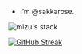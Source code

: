 - I’m @sakkarose.

![mizu's stack](https://github-readme-tech-stack.vercel.app/api/cards?title=mizu%27s+stack&fontFamily=Montserrat&lineCount=1&theme=catppuccin_latte&bg=%23eff1f5&badge=%23e6e9ef&border=%239ca0b0&titleColor=%23179299&line1=Docker%2CDocker%2C0DB7ED%3BPortainer%2CPortainer%2C0097D6%3BMySQL%2CMySQL%2C00758f%3BMariaDB%2CMariaDB%2C003545%3B)

[![GitHub Streak](https://streak-stats.demolab.com?user=sakkarose&theme=catppuccin-latte&date_format=M%20j%5B%2C%20Y%5D)](https://git.io/streak-stats)
